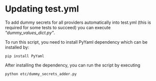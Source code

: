 # Updating test.yml

To add dummy secrets for all providers automatically into test.yml (this is required for some tests to succeed) you can execute *"dummy_values_dict.py"*.

To run this script, you need to install PyYaml dependency which can be installed by:

```
pip install PyYaml
```

After installing the dependency, you can run the script by executing

```
python etc/dummy_secrets_adder.py
```
